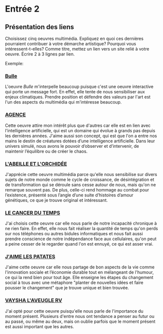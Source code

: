 # Entrée 2
## Présentation des liens
Choisissez cinq oeuvres multimédia. Expliquez en quoi ces dernières pourraient contribuer à votre démarche artistique? Pourquoi vous intéressent-t-elles? Comme titre, mettez un lien vers un site relié à votre oeuvre. Écrire 2 à 3 lignes par lien.

Exemple: 
### [Bulle](https://www.onf.ca/interactif/bulle/) 
L'oeuvre *Bulle* m'interpelle beaucoup puisque c'est une oeuvre interactive qui porte un message fort. En effet, elle tente de nous sensibiliser aux enjeux climatiques. Prendre position et défendre des valeurs par l'art est l'un des aspects du multimédia qui m'intéresse beaucoup.

### [AGENCE](https://www.onf.ca/interactif/agence_fr/)
Cette oeuvre attire mon intérêt plus que d'autres car elle est en lien avec l'intelligence artificielle, qui est un domaine qui évolue à grands pas depuis les dernières années. J'aime aussi son concept, qui est que l'on a entre nos mains le destin de créatures dotées d’une intelligence artificielle. Dans leur univers simulé, nous avons le pouvoir d’observer et d’intervenir, de maintenir l’équilibre ou de créer le chaos.

### [L'ABEILLE ET L'ORCHIDÉE](https://www.onf.ca/interactif/labeille_et_lorchidee/?interactive-hp_fr=feature_4&feature_type=w_interactive&banner_id=79963)
J'apprécie cette oeuvre multimédia parce qu'elle nous sensibilise sur divers sujets de notre monde comme le cycle de croissance, de désintégration et de transformation qui se déroule sans cesse autour de nous, mais qu'on ne remarque souvent pas. De plus, celle-ci rend hommage au combat pour l’existence, présenté sous l’angle d’une suite d’histoires d’amour génétiques, ce que je trouve original et intéressant.

### [LE CANCER DU TEMPS](https://www.onf.ca/interactif/cancer_du_temps/)
J'ai choisis cette oeuvre car elle nous parle de notre incapacité chronique à ne rien faire. En effet, elle nous fait réaliser la quantité de temps qu'on perds sur nos téléphones ou autres bidules informatiques et nous fait aussi prendre conscience de notre indépendance face aux cellulaires, qu'on peut a peine cesser de le regarder quand l'on est ennuyé, ce qui est asser vrai.

### [J'AIME LES PATATES](https://www.onf.ca/interactif/jaime_les_patates/)
J'aime cette oeuvre car elle nous partage de bon aspects de la vie comme l'innovation sociale et l’économie durable tout en mélangeant de l'humour, ce qui la rend bien pour tout âge. Elle enseigne les étapes du changement social à tous avec une métaphore "planter de nouvelles idées et faire pousser le changement" que je trouve unique et bien trouvée.

### [VAYSHA L'AVEUGLE RV](https://www.onf.ca/interactif/vaysha_laveugle_rv/)
J'ai opté pour cette oeuvre puisqu'elle nous parle de l'importance du moment présent. Plusieurs d'entre nous ont tendance a penser au futur ou au passé, ou même au deux, mais on oublie parfois que le moment présent est aussi important que les autres.

